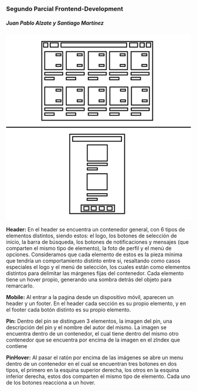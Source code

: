 ### Segundo Parcial Frontend-Development

##### Juan Pablo Alzate y Santiago Martínez

![plot](./resources/Maquetado.jpg)

**Header:** En el header se encuentra un contenedor general, con 6 tipos de elementos distintos, siendo estos: el logo, los botones de selección de inicio, la barra de búsqueda, los botones de notificaciones y mensajes (que comparten el mismo tipo de elemento), la foto de perfil y el menú de opciones. Consideramos que cada elemento de estos es la pieza mínima que tendría un comportamiento distinto entre si, resaltando como casos especiales el logo y el menú de selección, los cuales están como elementos distintos para delimitar las márgenes fijas del contenedor. Cada elemento tiene un hover propio, generando una sombra detrás del objeto para remarcarlo.

**Mobile:** Al entrar a la pagina desde un dispositivo móvil, aparecen un header y un footer. En el header cada sección es su propio elemento, y en el footer cada botón distinto es su propio elemento.

**Pin:** Dentro del pin se distinguen 3 elementos, la imagen del pin, una descripción del pin y el nombre del autor del mismo. La imagen se encuentra dentro de un contenedor, el cual tiene dentro del mismo otro contenedor que se encuentra por encima de la imagen en el zIndex que contiene 

**PinHover:** Al pasar el ratón por encima de las imágenes se abre un menu dentro de un contenedor en el cual se encuentran tres botones en dos tipos, el primero en la esquina superior derecha, los otros en la esquina inferior derecha, estos dos comparten el mismo tipo de elemento. Cada uno de los botones reacciona a un hover.